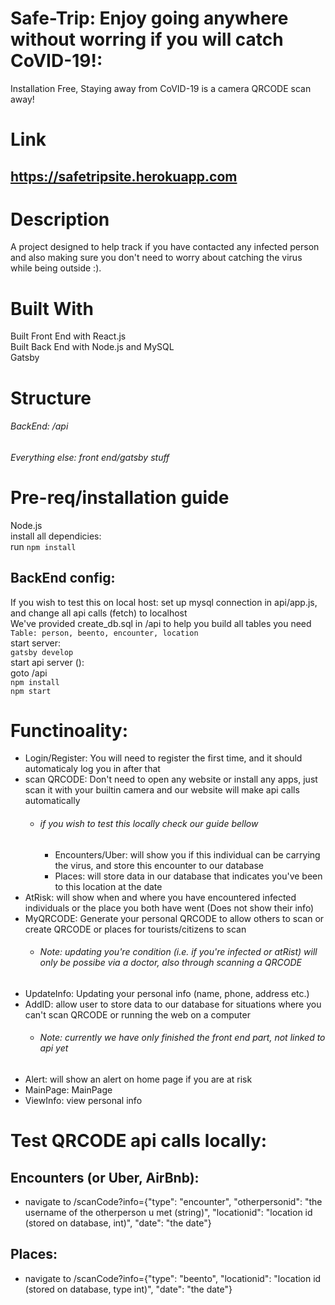 # Safe-Trip: Enjoy going anywhere without worring if you will catch CoVID-19!:
Installation Free, Staying away from CoVID-19 is a camera QRCODE scan away!
# Link
## https://safetripsite.herokuapp.com
# Description

A project designed to help track if you have contacted any infected person and also making sure you don't need to worry about catching the virus while being outside :).

# Built With
Built Front End with React.js <br/>
Built Back End with Node.js and MySQL <br />
Gatsby

# Structure
###### BackEnd: /api <br/>
###### Everything else: front end/gatsby stuff

# Pre-req/installation guide
Node.js <br/>
install all dependicies: <br />
 run `npm install`
 ## BackEnd config:
 If you wish to test this on local host:
 set up mysql connection in api/app.js, and change all api calls (fetch) to localhost\
We've provided create_db.sql in /api to help you build all tables you need <br />
`Table: person, beento, encounter, location` <br/>
start server: <br/>
`gatsby develop` <br />
start api server (): <br/>
goto /api  <br/>
`npm install` <br/>
`npm start`

# Functinoality:
  - Login/Register: You will need to register the first time, and it should automaticaly log you in after that
  - scan QRCODE: Don't need to open any website or install any apps, just scan it with your builtin camera and our website will make api calls automatically
    - ######  if you wish to test this locally check our guide bellow
      - Encounters/Uber: will show you if this individual can be carrying the virus, and store this encounter to our database
      - Places: will store data in our database that indicates you've been to this location at the date
  - AtRisk: will show when and where you have encountered infected individuals or the place you both have went (Does not show their info)
  - MyQRCODE: Generate your personal QRCODE to allow others to scan or create QRCODE or places for tourists/citizens to scan
    - ###### Note: updating you're condition (i.e. if you're infected or atRist) will only be possibe via a doctor, also through scanning a QRCODE
  - UpdateInfo: Updating your personal info (name, phone, address etc.)
  - AddID: allow user to store data to our database for situations where you can't scan QRCODE or running the web on a computer
    - ###### Note: currently we have only finished the front end part, not linked to api yet
  - Alert: will show an alert on home page if you are at risk
  - MainPage: MainPage
  - ViewInfo: view personal info

# Test QRCODE api calls locally:
## Encounters (or Uber, AirBnb):
 - navigate to /scanCode?info={"type": "encounter", "otherpersonid": "the username of the otherperson u met (string)", "locationid": "location id (stored on database, int)", "date": "the date"}
## Places:
 - navigate to /scanCode?info={"type": "beento", "locationid": "location id (stored on database, type int)", "date": "the date"}

